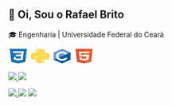 
## 👋 Oi, Sou o Rafael Brito

🎓 Engenharia | Universidade Federal do Ceará

<div style="display: inline_block">

<img align="center" height="30" width="40" src="https://github.com/devicons/devicon/blob/master/icons/css3/css3-plain.svg">







<img align="center" height="30" width="40" src="https://github.com/devicons/devicon/blob/master/icons/python/python-plain.svg">

<img align="center" height="30" width="40" src="https://github.com/devicons/devicon/blob/master/icons/c/c-original.svg">
<img align="center" height="30" width="40" src="https://github.com/devicons/devicon/blob/master/icons/html5/html5-original.svg">

</div>

<br/>

<div>
  <a href="https://github.com/urafabrito">
  <img height="180em" src="https://github-readme-stats.vercel.app/api?username=urafabrito&show_icons=true&theme=dark&include_all_commits=true&count_private=true&bg_color=0D1117&text_color=ffffff"/>
  <img height="180em" src="https://github-readme-stats.vercel.app/api/top-langs/?username=urafabrito&layout=compact&langs_count=7&theme=dark&bg_color=0D1117&text_color=ffffff"/>
</div>
    
<div>

<a href="https://www.instagram.com/urafabrito/" target="_blank"><img src="https://img.shields.io/badge/-Instagram-%23E4405F?style=for-the-badge&logo=instagram&logoColor=white" target="_blank"> </a><a href="https://www.linkedin.com/in/rafael-brito-324089218/" target="_blank"><img src="https://img.shields.io/badge/-LinkedIn-%230077B5?style=for-the-badge&logo=linkedin&logoColor=white" target="_blank"></a> <a href = "mailto:agirafado@gmail.com"><img src="https://img.shields.io/badge/-Gmail-%23333?style=for-the-badge&logo=gmail&logoColor=white" target="_blank"></a>
    
</div>
    
